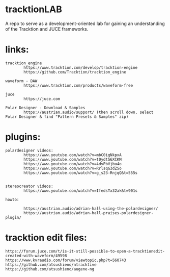 # tracktionLAB

A repo to serve as a development-oriented lab for gaining an understanding of 
the Tracktion and JUCE frameworks.

# links:

	tracktion_engine
			https://www.tracktion.com/develop/tracktion-engine
			https://github.com/Tracktion/tracktion_engine

	waveform - DAW
			https://www.tracktion.com/products/waveform-free

	juce
			https://juce.com
			
	Polar Designer - Download & Samples
			https://austrian.audio/support/ (then scroll down, select Polar Designer & find "Pattern Presets & Samples" zip) 

	
# plugins:

	polardesigner videos:
			https://www.youtube.com/watch?v=mbC0igNkpxA
			https://www.youtube.com/watch?v=t0ydtS6XCKM
			https://www.youtube.com/watch?v=4dvPbVjbu4o
			https://www.youtube.com/watch?v=RrlsqG3dZSo
			https://www.youtube.com/watch?v=g_s23-RnjqQ&t=555s


	stereocreator videos:
			https://www.youtube.com/watch?v=IfedsTx32ak&t=901s

	howto:

			https://austrian.audio/adrian-hall-using-the-polardesigner/
   	 		https://austrian.audio/adrian-hall-praises-polardesigner-plugin/

# tracktion edit files:

	https://forum.juce.com/t/is-it-still-possible-to-open-a-tracktionedit-created-with-waveform/49598
	https://www.kvraudio.com/forum/viewtopic.php?t=560743
	https://github.com/atsushieno/ntracktive
	https://github.com/atsushieno/augene-ng

	
